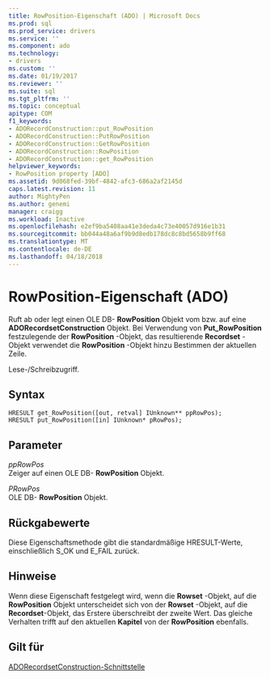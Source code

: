 ```yaml
---
title: RowPosition-Eigenschaft (ADO) | Microsoft Docs
ms.prod: sql
ms.prod_service: drivers
ms.service: ''
ms.component: ado
ms.technology:
- drivers
ms.custom: ''
ms.date: 01/19/2017
ms.reviewer: ''
ms.suite: sql
ms.tgt_pltfrm: ''
ms.topic: conceptual
apitype: COM
f1_keywords:
- ADORecordConstruction::put_RowPosition
- ADORecordConstruction::PutRowPosition
- ADORecordConstruction::GetRowPosition
- ADORecordConstruction::RowPosition
- ADORecordConstruction::get_RowPosition
helpviewer_keywords:
- RowPosition property [ADO]
ms.assetid: 9d068fed-39bf-4842-afc3-686a2af2145d
caps.latest.revision: 11
author: MightyPen
ms.author: genemi
manager: craigg
ms.workload: Inactive
ms.openlocfilehash: e2ef9ba5408aa41e3deda4c73e40057d916e1b31
ms.sourcegitcommit: bb044a48a6af9b9d8edb178dc8c8bd5658b9ff68
ms.translationtype: MT
ms.contentlocale: de-DE
ms.lasthandoff: 04/18/2018
---
```

# <a name="rowposition-property-ado"></a>RowPosition-Eigenschaft (ADO)
Ruft ab oder legt einen OLE DB- **RowPosition** Objekt vom bzw. auf eine **ADORecordsetConstruction** Objekt. Bei Verwendung von **Put_RowPosition** festzulegende der **RowPosition** -Objekt, das resultierende **Recordset** -Objekt verwendet die **RowPosition** -Objekt hinzu Bestimmen der aktuellen Zeile.  
  
 Lese-/Schreibzugriff.  
  
## <a name="syntax"></a>Syntax  
  
```  
HRESULT get_RowPosition([out, retval] IUnknown** ppRowPos);  
HRESULT put_RowPosition([in] IUnknown* pRowPos);  
```  
  
## <a name="parameters"></a>Parameter  
 *ppRowPos*  
 Zeiger auf einen OLE DB- **RowPosition** Objekt.  
  
 *PRowPos*  
 OLE DB- **RowPosition** Objekt.  
  
## <a name="return-values"></a>Rückgabewerte  
 Diese Eigenschaftsmethode gibt die standardmäßige HRESULT-Werte, einschließlich S_OK und E_FAIL zurück.  
  
## <a name="remarks"></a>Hinweise  
 Wenn diese Eigenschaft festgelegt wird, wenn die **Rowset** -Objekt, auf die **RowPosition** Objekt unterscheidet sich von der **Rowset** -Objekt, auf die **Recordset**-Objekt, das Erstere überschreibt der zweite Wert. Das gleiche Verhalten trifft auf den aktuellen **Kapitel** von der **RowPosition** ebenfalls.  
  
## <a name="applies-to"></a>Gilt für  
 [ADORecordsetConstruction-Schnittstelle](../../../ado/reference/ado-api/adorecordsetconstruction-interface.md)
